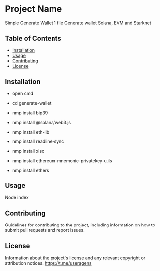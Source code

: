 # Project Name
Simple Generate Wallet 1 file
Generate wallet Solana, EVM and Starknet 

## Table of Contents

- [Installation](#installation)
- [Usage](#usage)
- [Contributing](#contributing)
- [License](#license)

## Installation
- open cmd 
- cd generate-wallet

- nmp install bip39
- nmp install @solana/web3.js
- nmp install eth-lib
- nmp install readline-sync
- nmp install xlsx
- nmp install ethereum-mnemonic-privatekey-utils
- nmp install ethers

## Usage

Node index

## Contributing

Guidelines for contributing to the project, including information on how to submit pull requests and report issues.

## License

Information about the project's license and any relevant copyright or attribution notices.
https://t.me/useragens
